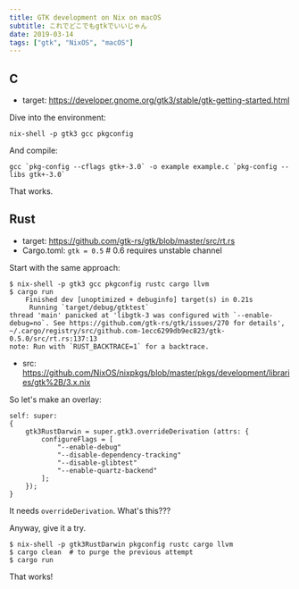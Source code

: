 ```yaml
---
title: GTK development on Nix on macOS
subtitle: これでどこでもgtkでいいじゃん
date: 2019-03-14
tags: ["gtk", "NixOS", "macOS"]
---
```


## C

- target: https://developer.gnome.org/gtk3/stable/gtk-getting-started.html

Dive into the environment:

```shell
nix-shell -p gtk3 gcc pkgconfig
```

And compile:
```shell
gcc `pkg-config --cflags gtk+-3.0` -o example example.c `pkg-config --libs gtk+-3.0`
```

That works.

## Rust

- target: https://github.com/gtk-rs/gtk/blob/master/src/rt.rs
- Cargo.toml: `gtk = 0.5`  # 0.6 requires unstable channel

Start with the same approach:

```shell
$ nix-shell -p gtk3 gcc pkgconfig rustc cargo llvm
$ cargo run
    Finished dev [unoptimized + debuginfo] target(s) in 0.21s                                       
     Running `target/debug/gtktest`
thread 'main' panicked at 'libgtk-3 was configured with `--enable-debug=no`. See https://github.com/gtk-rs/gtk/issues/270 for details', ~/.cargo/registry/src/github.com-1ecc6299db9ec823/gtk-0.5.0/src/rt.rs:137:13
note: Run with `RUST_BACKTRACE=1` for a backtrace.
```

- src: https://github.com/NixOS/nixpkgs/blob/master/pkgs/development/libraries/gtk%2B/3.x.nix


So let's make an overlay:

```
self: super:
{
    gtk3RustDarwin = super.gtk3.overrideDerivation (attrs: { 
        configureFlags = [
            "--enable-debug"
            "--disable-dependency-tracking"
            "--disable-glibtest"
            "--enable-quartz-backend"
        ];
    });
}
```

It needs `overrideDerivation`. What's this???

Anyway, give it a try.

```shell
$ nix-shell -p gtk3RustDarwin pkgconfig rustc cargo llvm
$ cargo clean  # to purge the previous attempt
$ cargo run
```

That works!
